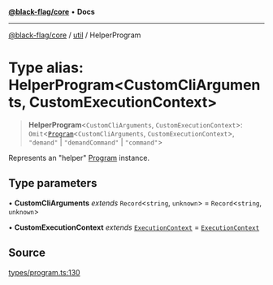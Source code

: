 [**@black-flag/core**](../../README.md) • **Docs**

***

[@black-flag/core](../../README.md) / [util](../README.md) / HelperProgram

# Type alias: HelperProgram\<CustomCliArguments, CustomExecutionContext\>

> **HelperProgram**\<`CustomCliArguments`, `CustomExecutionContext`\>: `Omit`\<[`Program`](Program.md)\<`CustomCliArguments`, `CustomExecutionContext`\>, `"demand"` \| `"demandCommand"` \| `"command"`\>

Represents an "helper" [Program](Program.md) instance.

## Type parameters

• **CustomCliArguments** *extends* `Record`\<`string`, `unknown`\> = `Record`\<`string`, `unknown`\>

• **CustomExecutionContext** *extends* [`ExecutionContext`](ExecutionContext.md) = [`ExecutionContext`](ExecutionContext.md)

## Source

[types/program.ts:130](https://github.com/Xunnamius/black-flag/blob/078357b0a89baf1ca6264881df1614997567a0db/types/program.ts#L130)
